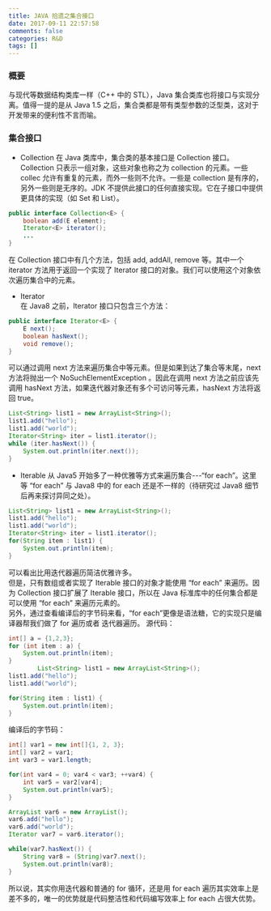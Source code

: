 ```yaml
---
title: JAVA 拾遗之集合接口
date: 2017-09-11 22:57:58
comments: false
categories: R&D
tags: []
---
```

### 概要
与现代等数据结构类库一样（C++ 中的 STL），Java 集合类库也将接口与实现分离。值得一提的是从 Java 1.5 之后，集合类都是带有类型参数的泛型类，这对于开发带来的便利性不言而喻。  

### 集合接口
* Collection
在 Java 类库中，集合类的基本接口是 Collection 接口。Collection 只表示一组对象，这些对象也称之为 collection 的元素。一些 collec 允许有重复的元素，而外一些则不允许。一些是 collection 是有序的，另外一些则是无序的。JDK 不提供此接口的任何直接实现。它在子接口中提供更具体的实现（如 Set 和 List）。  
```java
public interface Collection<E> {
    boolean add(E element);
    Iterator<E> iterator();
    ...
}
```
在 Collection 接口中有几个方法，包括 add, addAll, remove 等。其中一个 iterator 方法用于返回一个实现了 Iterator 接口的对象。我们可以使用这个对象依次遍历集合中的元素。  

* Iterator  
在 Java8 之前，Iterator 接口只包含三个方法：
```java
public interface Iterator<E> {
    E next();
    boolean hasNext();
    void remove();
}
```
可以通过调用 next 方法来遍历集合中等元素。但是如果到达了集合等末尾，next 方法将抛出一个 NoSuchElementException 。因此在调用 next 方法之前应该先调用 hasNext 方法，如果迭代器对象还有多个可访问等元素，hasNext 方法将返回 true。  
```java
List<String> list1 = new ArrayList<String>();
list1.add("hello");
list1.add("world");
Iterator<String> iter = list1.iterator();
while (iter.hasNext()) {
    System.out.println(iter.next());
}
```

* Iterable
从 Java5 开始多了一种优雅等方式来遍历集合---“for each”。这里等 “for each” 与 Java8 中的 for each 还是不一样的（待研究过 Java8 细节后再来探讨异同之处）。
```java
List<String> list1 = new ArrayList<String>();
list1.add("hello");
list1.add("world");
Iterator<String> iter = list1.iterator();
for(String item : list1) {
    System.out.println(item);
}
```
可以看出比用迭代器遍历简洁优雅许多。  
但是，只有数组或者实现了 Iterable 接口的对象才能使用 “for each” 来遍历。因为 Collection 接口扩展了 Iterable 接口，所以在 Java 标准库中的任何集合都是可以使用 “for each” 来遍历元素的。  
另外，通过查看编译后的字节码来看，“for each”更像是语法糖，它的实现只是编译器帮我们做了 for 遍历或者 迭代器遍历。
源代码：
```java
int[] a = {1,2,3};
for (int item : a) {
    System.out.println(item);
}
        List<String> list1 = new ArrayList<String>();
list1.add("hello");
list1.add("world");

for(String item : list1) {
    System.out.println(item);
}
```

编译后的字节码：
```java
int[] var1 = new int[]{1, 2, 3};
int[] var2 = var1;
int var3 = var1.length;

for(int var4 = 0; var4 < var3; ++var4) {
    int var5 = var2[var4];
    System.out.println(var5);
}

ArrayList var6 = new ArrayList();
var6.add("hello");
var6.add("world");
Iterator var7 = var6.iterator();

while(var7.hasNext()) {
    String var8 = (String)var7.next();
    System.out.println(var8);
}
```
所以说，其实你用迭代器和普通的 for 循环，还是用 for each 遍历其实效率上是差不多的，唯一的优势就是代码整洁性和代码编写效率上 for each 占很大优势。